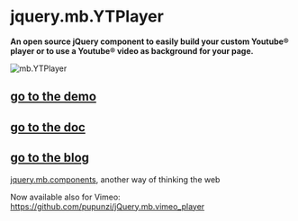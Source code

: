 # jquery.mb.YTPlayer

__An open source jQuery component to easily build your custom Youtube® player or to use a Youtube® video as background for your page.__

![mb.YTPlayer](http://pupunzi.open-lab.com/wp-content/uploads/2010/06/DSC03762.jpg)

## [go to the demo](http://pupunzi.com/#mb.components/mb.YTPlayer/YTPlayer.html)
## [go to the doc](http://wiki.github.com/pupunzi/jquery.mb.YTPlayer/)
## [go to the blog](http://pupunzi.open-lab.com/mb-jquery-components/jquery-mb-YTPlayer/)


[jquery.mb.components](http://pupunzi.com/), another way of thinking the web


Now available also for Vimeo: https://github.com/pupunzi/jQuery.mb.vimeo_player
